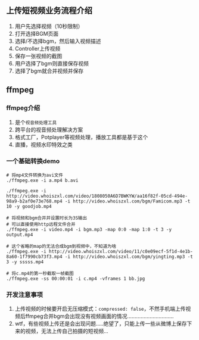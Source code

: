 ## 上传短视频业务流程介绍
1. 用户先选择视频（10秒限制）
2. 打开选择BGM页面
3. 选择/不选择bgm，然后输入视频描述
4. Controller上传视频
5. 保存一张视频的截图
6. 用户选择了bgm则直接保存视频
7. 选择了bgm就合并视频并保存


## ffmpeg

### ffmpeg介绍
1. 是个`视音频处理工具`
2. 跨平台的视音频处理解决方案
3. 格式工厂，Potplayer等视频处理，播放工具都是基于这个
4. 直播，视频水印特效之类


### 一个基础转换demo
```shell
# 将mp4文件转换为avi文件
./ffmpeg.exe -i a.mp4 b.avi

./ffmpeg.exe -i http://video.whoiszxl.com/video/1808050A6D7BWKYW/aa16f82f-05cd-494e-98a9-b2af0e73e768.mp4 -i http://video.whoiszxl.com/bgm/Famicom.mp3 -t 10 -y goodjob.mp4

# 将视频和bgm合并并设置时长为3S输出
# 可以直接使用http远程文件合并
./ffmpeg.exe -i video.mp4 -i bgm.mp3 -map 0:0 -map 1:0 -t 3 -y output.mp4

# 这个省略的map的无法合成bgm到视频中，不知道为啥
./ffmpeg.exe -i http://video.whoiszxl.com/video/11/c0e09ecf-5f1d-4e1b-8a60-1f7990cb73f3.mp4 -i http://video.whoiszxl.com/bgm/yingting.mp3 -t 3 -y sssss.mp4

# 将c.mp4的第一秒截取一帧截图
./ffmpeg.exe -ss 00:00:01 -i c.mp4 -vframes 1 bb.jpg
```

### 开发注意事项
1. 上传视频的时候要开启无压缩模式：`compressed: false`，不然手机端上传视频后ffmpeg合并bgm会出现没有视频画面的情况...............................
2. wtf，有些视频上传还是会出现问题.....绝望了，只能上传一些从微博上保存下来的视频，无法上传自己拍摄的短视频...